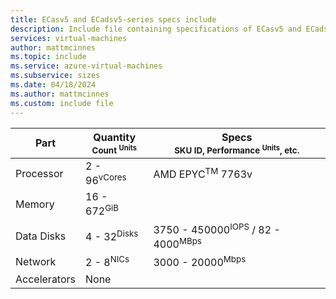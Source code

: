 ```yaml
---
title: ECasv5 and ECadsv5-series specs include
description: Include file containing specifications of ECasv5 and ECadsv5-series VM sizes.
services: virtual-machines
author: mattmcinnes
ms.topic: include
ms.service: azure-virtual-machines
ms.subservice: sizes
ms.date: 04/18/2024
ms.author: mattmcinnes
ms.custom: include file
---
```

| Part | Quantity <br><sup>Count <sup>Units | Specs <br><sup>SKU ID, Performance <sup>Units</sup>, etc.  |
|---|---|---|
| Processor        | 2 - 96<sup>vCores    | AMD EPYC<sup>TM</sup> 7763v |
| Memory           | 16 - 672<sup>GiB      |                                                 |
| Data Disks       | 4 - 32<sup>Disks     | 3750 - 450000<sup>IOPS</sup> / 82 - 4000<sup>MBps  |
| Network          | 2 - 8<sup>NICs       | 3000 - 20000<sup>Mbps                          |
| Accelerators     | None                 |                                                 |
